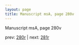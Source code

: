 ```yaml
---
layout: page
title: Manuscript msA, page 280v
---
```


Manuscript msA, page 280v

prev:  [280r](../280r) | next:  [281r](../281r)